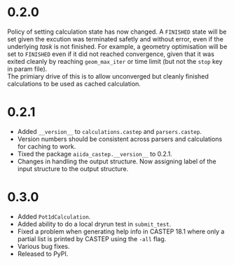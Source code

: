 0.2.0
=====

Policy of setting calculation state has now changed.
A `FINISHED` state will be set given the excution was terminated safetly and without error,
even if the underlying *task* is not finished.
For example, a geometry optimisation will be set to `FINISHED` even if it did not reached
convergence, given that it was exited cleanly by reaching `geom_max_iter` or time limit (but not the `stop` key in param file).  
The primiary drive of this is to allow unconverged but cleanly finished calculations to be used as cached calculation.

0.2.1
======
* Added `__version__` to `calculations.castep` and `parsers.castep`.
* Version numbers should be consistent across parsers and calculations for caching to work.
* Tixed the package `aiida_castep.__version__` to 0.2.1.
* Changes in handling the output structure. Now assigning label of the input structure to the output structure.

0.3.0
=====
* Added `Pot1dCalculation`.  
* Added ability to do a local dryrun test in `submit_test`.  
* Fixed a problem when generating help info in CASTEP 18.1 where only a partial list is printed by CASTEP using the `-all` flag.  
* Various bug fixes.  
* Released to PyPI.  
